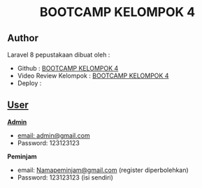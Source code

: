 <h1 align="center">BOOTCAMP KELOMPOK 4</h1>

## Author

Laravel 8 pepustakaan dibuat oleh :

- Github : <a href="[https://github.com/musyahya](https://github.com/raviirfansyahabdullah/tugasakhir.git\)"> BOOTCAMP KELOMPOK 4 </a>
- Video Review Kelompok : <a href="https://drive.google.com/file/d/1H6EvE28m1D6vNrdtnqE1JD1x87Xt5vzA/view?usp=sharing">  BOOTCAMP KELOMPOK 4 </a>
- Deploy : <a href = "">

## User

**Admin**

- email: admin@gmail.com
- Password: 123123123

**Peminjam**

- email: Namapeminjam@gmail.com (register diperbolehkan)
- Password: 123123123 (isi sendiri)

